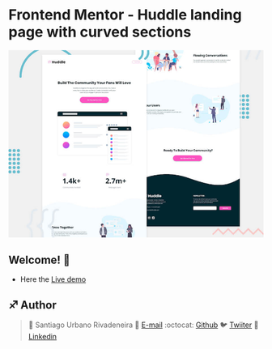 # Frontend Mentor - Huddle landing page with curved sections

![Header/intro section for the Huddle landing page with curved sections](./design/desktop-preview.jpg)

## Welcome! 👋
- Here the [Live demo](https://sanurb.github.io/Frontend-Mentor-Challenges/huddle-landing-page-with-curved-sections-master/index.html)

## :sagittarius: Author
> :man: Santiago Urbano Rivadeneira
> :e-mail: [E-mail](dsanturban@gmail.com)
> :octocat: [Github](https://github.com/sanurb)
> :bird: [Twiiter](https://twitter.com/dsanturban)
> :blue_book: [Linkedin](https://www.linkedin.com/in/santurban)
